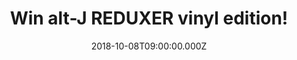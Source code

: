 ---
campaign-uuid: "c-0d849494-1cfa-42c3-9862-a2e267704d20"
type: "Competition"
category: "Music"
date: "2018-10-08T09:00:00.000Z"
end-date: "2018-11-08T23:59:00.000Z"
disable-form: false
is_promoted: false
has_entry_page: true
title: "Win alt-J REDUXER vinyl edition!"
competition-description: "<p>alt-J has done it again and they are ready to present\
  \ REDUXER, a set of 11 incredible reinterpretations of songs from their award winning\
  \ third album RELAXER, reimagined by a host of fans, friends and peers, including\
  \ a globe-straddling cross-section of some of the world's most influential and prolific\
  \ hip hop artists and producers.</p>\n<p>We have a copy to one of our members… want\
  \ it? Click below for a chance to win!</p>\n"
hero-header: "Win alt-J REDUXER vinyl edition!"
terms-confirmation: "N/A"
banner-img: "https://assets.expresslyapp.com/asset-1c294b12-fa10-431a-add3-209422629daf.jpg"
logo-left-href: "aaa.nme.com"
logo-left-image: "https://assets.expresslyapp.com/asset-f76e187a-6e72-4af7-bce4-64e14fcfeba4.jpg"
logo-left-title: "NME AAA"
bg-image-hero: "https://assets.expresslyapp.com/asset-8b45e731-b266-4cbb-9966-3280ca5635ab.jpg"
bg-image-first: "https://assets.expresslyapp.com/asset-2faa333d-ade3-4ed8-8edf-631dcff60996.jpg"
section1-content: "</p>Along the amazing band, putting their own indelible vocals\
  \ on the songs are, amongst others: Gold Link, Lomepal, Rejjie Snow, Tuka, or London's\
  \ acclaimed Little Simz! /</p>\n<p>Last Year, Pleader, In Cold Blood… are some of\
  \ its new hits you can find at their new album! Think no more and enter the form\
  \ below for a chance to win alt-J REDUXER album on vinyl edition!</p>\n"
entry-title: "Win alt-J REDUXER vinyl edition!"
entry-content: "<p>Enter the draw to win alt-J REDUXER vinyl edition by completing\
  \ the form below before 23:59 on 8th of November 2018.</p>\n"
has-winner: true
winner-title: "CONGRATULATIONS to Gaelle M. who won alt-J REDUXER vinyl edition!"
winner-banner: "https://assets.expresslyapp.com/asset-1743ae06-2bc6-4b1c-953b-ed120859afba.jpg"
prize-description: "alt-J REDUXER vinyl edition."
special-conditions: "Multiple entries are allowed up to one every day.\r\nThis competition\
  \ is also available on: https://https://club.expressly.io/competitions/alt-j-reduxer-vinyl-giveaway"
country-restrictions:
- "GB"
---